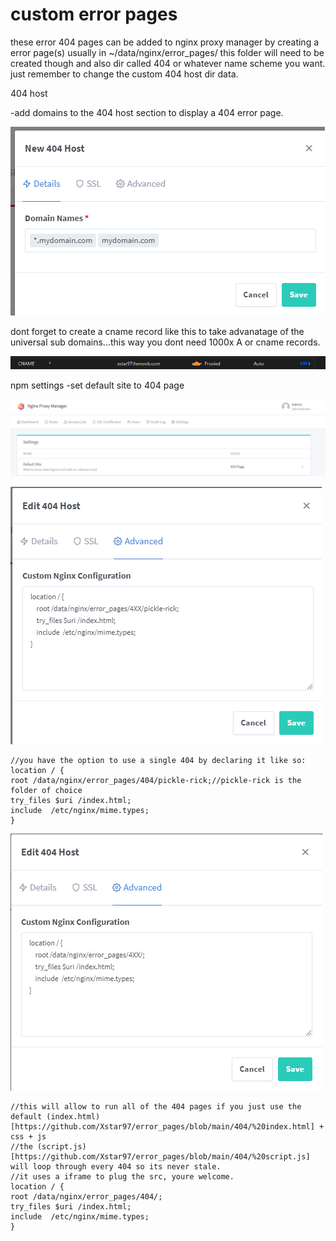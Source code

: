 # custom error pages
these error 404 pages can be added to nginx proxy manager by creating a error page(s) usually in ~/data/nginx/error_pages/
this folder will need to be created though and also dir called 404 or whatever name scheme you want. just remember to change the custom 404 host dir data.

404 host

-add domains to the 404 host section to display a 404 error page.

![404 host](https://raw.githubusercontent.com/Xstar97/error_pages/main/imgs/404%20host.png)

dont forget to create a cname record like this to take advanatage of the universal sub domains...this way you dont need 1000x A or cname records.

![cname records](https://raw.githubusercontent.com/Xstar97/error_pages/main/imgs/cname.png)

npm settings
-set default site to 404 page

![npm settings](https://raw.githubusercontent.com/Xstar97/error_pages/main/imgs/npm%20settings.png)



![edit 404 host](https://raw.githubusercontent.com/Xstar97/error_pages/main/imgs/edit%20404.png)

    //you have the option to use a single 404 by declaring it like so:
    location / {
    root /data/nginx/error_pages/404/pickle-rick;//pickle-rick is the folder of choice
    try_files $uri /index.html;
    include  /etc/nginx/mime.types;
    }


![edit 404 host](https://raw.githubusercontent.com/Xstar97/error_pages/main/imgs/edit%20404-2.png)

    //this will allow to run all of the 404 pages if you just use the default (index.html)[https://github.com/Xstar97/error_pages/blob/main/404/%20index.html] + css + js
    //the (script.js)[https://github.com/Xstar97/error_pages/blob/main/404/%20script.js] will loop through every 404 so its never stale.
    //it uses a iframe to plug the src, youre welcome.
    location / {
    root /data/nginx/error_pages/404/;
    try_files $uri /index.html;
    include  /etc/nginx/mime.types;
    }
